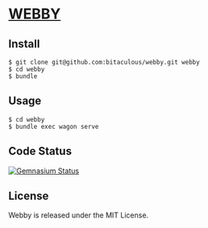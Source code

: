 [WEBBY](https://github.com/bitaculous/webby "webby")
====================================================

Install
-------

    $ git clone git@github.com:bitaculous/webby.git webby
    $ cd webby
    $ bundle

Usage
-----

    $ cd webby
    $ bundle exec wagon serve

Code Status
-----------

[<img src="https://gemnasium.com/bitaculous/webby.png?travis" title="Gemnasium Status" alt="Gemnasium Status" />](https://gemnasium.com/bitaculous/webby)

License
-------

Webby is released under the MIT License.